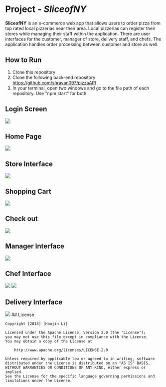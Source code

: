 # Project - *SliceofNY*

**SliceofNY** is an e-commerce web app that allows users to order pizza from top rated local pizzerias near their area. Local pizzerias can register their stores while managing their staff within the application. There are user interfaces for the customer, manager of store, delivery staff, and chefs. The application handles order processing between customer and store as well.

## How to Run
1. Clone this repository
2. Clone the following back-end repository https://github.com/shravan097/pizzaAPI
3. In your terminal, open two windows and go to the file path of each repository. Use "npm start" for both.

## Login Screen
<img src='https://github.com/lihaojin/SliceofNY/blob/master/login.png'>

## Home Page
<img src='https://github.com/lihaojin/SliceofNY/blob/master/Maps.png'>

## Store Interface
<img src='https://github.com/lihaojin/SliceofNY/blob/master/stores.png'>

## Shopping Cart
<img src='https://github.com/lihaojin/SliceofNY/blob/master/shoppingcart.png'>

## Check out
<img src='https://github.com/lihaojin/SliceofNY/blob/master/checkout.png'>

## Manager Interface
<img src='https://github.com/lihaojin/SliceofNY/blob/master/manager.png'>

## Chef Interface
<img src='https://github.com/lihaojin/SliceofNY/blob/master/chef1.png'>
<img src='https://github.com/lihaojin/SliceofNY/blob/master/chef2.png'>

## Delivery Interface
<img src='https://github.com/lihaojin/SliceofNY/blob/master/delivery.png'>
## License

    Copyright [2018] [Haojin Li]

    Licensed under the Apache License, Version 2.0 (the "License");
    you may not use this file except in compliance with the License.
    You may obtain a copy of the License at

        http://www.apache.org/licenses/LICENSE-2.0

    Unless required by applicable law or agreed to in writing, software
    distributed under the License is distributed on an "AS IS" BASIS,
    WITHOUT WARRANTIES OR CONDITIONS OF ANY KIND, either express or implied.
    See the License for the specific language governing permissions and
    limitations under the License.
